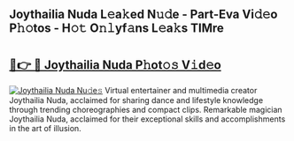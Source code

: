 ## Joythailia Nuda L𝚎a𝚔ed N𝚞𝚍e - Part-Eva Vi𝚍𝚎o P𝚑𝚘tos - H𝚘𝚝 O𝚗𝚕yf𝚊ns L𝚎a𝚔s TIMre

# <h2><a href="http://kfca5i.oniu.top/?m=Joythailia+Nuda">🔗👉 🔴 Joythailia Nuda P𝚑ot𝚘𝚜 V𝚒d𝚎o</a></h2>

[![Joythailia Nuda Nu𝚍e𝚜](https://i.imgur.com/0qMVB7G.gif)](http://kfca5i.oniu.top/?m=Joythailia+Nuda)
Virtual entertainer and multimedia creator Joythailia Nuda, acclaimed for sharing dance and lifestyle knowledge through trending choreographies and compact clips. Remarkable magician Joythailia Nuda, acclaimed for their exceptional skills and accomplishments in the art of illusion.  
